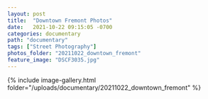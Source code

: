 ```yaml
---
layout: post
title:  "Downtown Fremont Photos"
date:   2021-10-22 09:15:05 -0700
categories: documentary
path: "documentary"
tags: ["Street Photography"]
photos_folder: "20211022_downtown_fremont"
feature_image: "DSCF3035.jpg"
---
```


{% include image-gallery.html folder="/uploads/documentary/20211022_downtown_fremont" %}